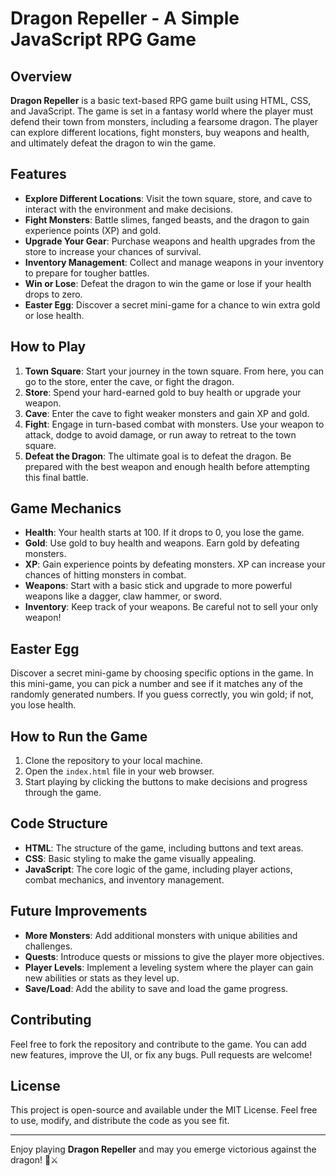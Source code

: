 # Dragon Repeller - A Simple JavaScript RPG Game

## Overview

**Dragon Repeller** is a basic text-based RPG game built using HTML, CSS, and JavaScript. The game is set in a fantasy world where the player must defend their town from monsters, including a fearsome dragon. The player can explore different locations, fight monsters, buy weapons and health, and ultimately defeat the dragon to win the game.

## Features

- **Explore Different Locations**: Visit the town square, store, and cave to interact with the environment and make decisions.
- **Fight Monsters**: Battle slimes, fanged beasts, and the dragon to gain experience points (XP) and gold.
- **Upgrade Your Gear**: Purchase weapons and health upgrades from the store to increase your chances of survival.
- **Inventory Management**: Collect and manage weapons in your inventory to prepare for tougher battles.
- **Win or Lose**: Defeat the dragon to win the game or lose if your health drops to zero.
- **Easter Egg**: Discover a secret mini-game for a chance to win extra gold or lose health.

## How to Play

1. **Town Square**: Start your journey in the town square. From here, you can go to the store, enter the cave, or fight the dragon.
2. **Store**: Spend your hard-earned gold to buy health or upgrade your weapon.
3. **Cave**: Enter the cave to fight weaker monsters and gain XP and gold.
4. **Fight**: Engage in turn-based combat with monsters. Use your weapon to attack, dodge to avoid damage, or run away to retreat to the town square.
5. **Defeat the Dragon**: The ultimate goal is to defeat the dragon. Be prepared with the best weapon and enough health before attempting this final battle.

## Game Mechanics

- **Health**: Your health starts at 100. If it drops to 0, you lose the game.
- **Gold**: Use gold to buy health and weapons. Earn gold by defeating monsters.
- **XP**: Gain experience points by defeating monsters. XP can increase your chances of hitting monsters in combat.
- **Weapons**: Start with a basic stick and upgrade to more powerful weapons like a dagger, claw hammer, or sword.
- **Inventory**: Keep track of your weapons. Be careful not to sell your only weapon!

## Easter Egg

Discover a secret mini-game by choosing specific options in the game. In this mini-game, you can pick a number and see if it matches any of the randomly generated numbers. If you guess correctly, you win gold; if not, you lose health.

## How to Run the Game

1. Clone the repository to your local machine.
2. Open the `index.html` file in your web browser.
3. Start playing by clicking the buttons to make decisions and progress through the game.

## Code Structure

- **HTML**: The structure of the game, including buttons and text areas.
- **CSS**: Basic styling to make the game visually appealing.
- **JavaScript**: The core logic of the game, including player actions, combat mechanics, and inventory management.

## Future Improvements

- **More Monsters**: Add additional monsters with unique abilities and challenges.
- **Quests**: Introduce quests or missions to give the player more objectives.
- **Player Levels**: Implement a leveling system where the player can gain new abilities or stats as they level up.
- **Save/Load**: Add the ability to save and load the game progress.

## Contributing

Feel free to fork the repository and contribute to the game. You can add new features, improve the UI, or fix any bugs. Pull requests are welcome!

## License

This project is open-source and available under the MIT License. Feel free to use, modify, and distribute the code as you see fit.

---

Enjoy playing **Dragon Repeller** and may you emerge victorious against the dragon! 🐉⚔️
